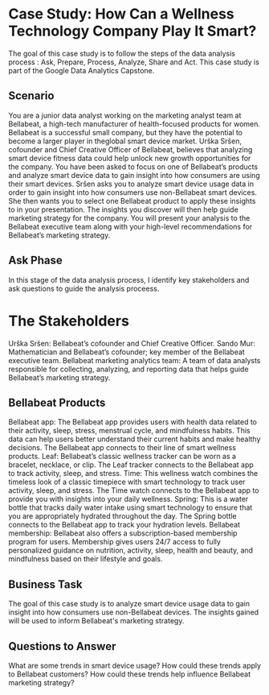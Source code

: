 # Case Study: How Can a Wellness Technology Company Play It Smart?
The goal of this case study is to follow the steps of the data analysis process : Ask, Prepare, Process, Analyze, Share and Act. This case study is part of the Google Data Analytics Capstone.

## Scenario
You are a junior data analyst working on the marketing analyst team at Bellabeat, a high-tech manufacturer of health-focused products for women. Bellabeat is a successful small company, but they have the potential to become a larger player in theglobal smart device market. Urška Sršen, cofounder and Chief Creative Officer of Bellabeat, believes that analyzing smart device fitness data could help unlock new growth opportunities for the company. You have been asked to focus on one of Bellabeat’s products and analyze smart device data to gain insight into how consumers are using their smart devices. Sršen asks you to analyze smart device usage data in order to gain insight into how consumers use non-Bellabeat smart devices. She then wants you to select one Bellabeat product to apply these insights to in your presentation. The insights you discover will then help guide marketing strategy for the company. You will present your analysis to the Bellabeat executive team along with your high-level recommendations for Bellabeat’s marketing strategy.

## Ask Phase
In this stage of the data analysis process, I identify key stakeholders and ask questions to guide the analysis proceess.

# The Stakeholders
Urška Sršen: Bellabeat’s cofounder and Chief Creative Officer.
Sando Mur: Mathematician and Bellabeat’s cofounder; key member of the Bellabeat executive team.
Bellabeat marketing analytics team: A team of data analysts responsible for collecting, analyzing, and reporting data that helps guide Bellabeat’s marketing strategy.

## Bellabeat Products
Bellabeat app: The Bellabeat app provides users with health data related to their activity, sleep, stress, menstrual cycle, and mindfulness habits. This data can help users better understand their current habits and make healthy decisions. The Bellabeat app connects to their line of smart wellness products.
Leaf: Bellabeat’s classic wellness tracker can be worn as a bracelet, necklace, or clip. The Leaf tracker connects to the Bellabeat app to track activity, sleep, and stress.
Time: This wellness watch combines the timeless look of a classic timepiece with smart technology to track user activity, sleep, and stress. The Time watch connects to the Bellabeat app to provide you with insights into your daily wellness.
Spring: This is a water bottle that tracks daily water intake using smart technology to ensure that you are appropriately hydrated throughout the day. The Spring bottle connects to the Bellabeat app to track your hydration levels.
Bellabeat membership: Bellabeat also offers a subscription-based membership program for users. Membership gives users 24/7 access to fully personalized guidance on nutrition, activity, sleep, health and beauty, and mindfulness based on their lifestyle and goals.

## Business Task
The goal of this case study is to analyze smart device usage data to gain insight into how consumers use non-Bellabeat devices. The insights gained will be used to inform Bellabeat's marketing strategy.

## Questions to Answer
What are some trends in smart device usage?
How could these trends apply to Bellabeat customers?
How could these trends help influence Bellabeat marketing strategy?
